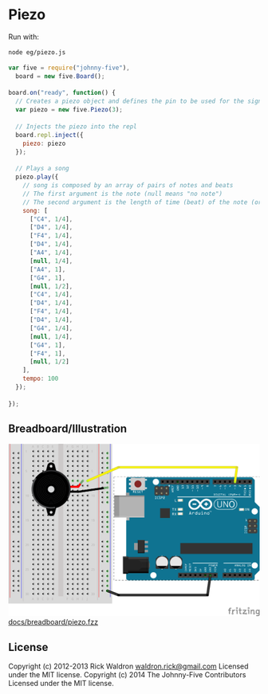 # Piezo

Run with:
```bash
node eg/piezo.js
```


```javascript
var five = require("johnny-five"),
  board = new five.Board();

board.on("ready", function() {
  // Creates a piezo object and defines the pin to be used for the signal
  var piezo = new five.Piezo(3);

  // Injects the piezo into the repl
  board.repl.inject({
    piezo: piezo
  });

  // Plays a song
  piezo.play({
    // song is composed by an array of pairs of notes and beats
    // The first argument is the note (null means "no note")
    // The second argument is the length of time (beat) of the note (or non-note)
    song: [
      ["C4", 1/4],
      ["D4", 1/4],
      ["F4", 1/4],
      ["D4", 1/4],
      ["A4", 1/4],
      [null, 1/4],
      ["A4", 1],
      ["G4", 1],
      [null, 1/2],
      ["C4", 1/4],
      ["D4", 1/4],
      ["F4", 1/4],
      ["D4", 1/4],
      ["G4", 1/4],
      [null, 1/4],
      ["G4", 1],
      ["F4", 1],
      [null, 1/2]
    ],
    tempo: 100
  });

});

```


## Breadboard/Illustration


![docs/breadboard/piezo.png](breadboard/piezo.png)
[docs/breadboard/piezo.fzz](breadboard/piezo.fzz)





## License
Copyright (c) 2012-2013 Rick Waldron <waldron.rick@gmail.com>
Licensed under the MIT license.
Copyright (c) 2014 The Johnny-Five Contributors
Licensed under the MIT license.
